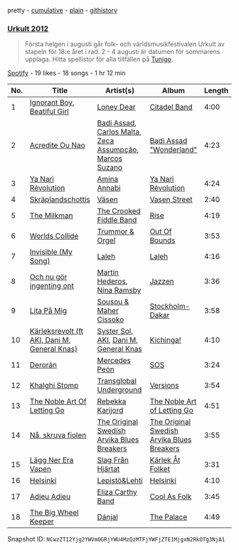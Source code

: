 pretty - [cumulative](/playlists/cumulative/7b1rMSnmiYfj8nH8spIjxF.md) - [plain](/playlists/plain/7b1rMSnmiYfj8nH8spIjxF) - [githistory](https://github.githistory.xyz/mackorone/spotify-playlist-archive/blob/main/playlists/plain/7b1rMSnmiYfj8nH8spIjxF)

### [Urkult 2012](https://open.spotify.com/playlist/7b1rMSnmiYfj8nH8spIjxF)

> Första helgen i augusti går folk\- och världsmusikfestivalen Urkult av stapeln för 18:e året i rad\. 2 \- 4 augusti är datumen för sommarens upplaga\. Hitta spellistor för alla tillfällen på <a href="spottily:app:tunigo">Tunigo</a>.

[Spotify](https://open.spotify.com/user/spotify) - 19 likes - 18 songs - 1 hr 12 min

| No. | Title | Artist(s) | Album | Length |
|---|---|---|---|---|
| 1 | [Ignorant Boy, Beatiful Girl](https://open.spotify.com/track/3tKZnG0UASS8zftOrFIH95) | [Loney Dear](https://open.spotify.com/artist/4Bb8rhvCjLOjNOl1DbFkph) | [Citadel Band](https://open.spotify.com/album/2NdsxJipz3wJv1nRcWrRNa) | 4:00 |
| 2 | [Acredite Ou Nao](https://open.spotify.com/track/7oR0W6OuHfDGvr8zjYKxy0) | [Badi Assad](https://open.spotify.com/artist/5FjCbWsyUcmYeuOweDuyqs), [Carlos Malta](https://open.spotify.com/artist/5gxBb5QQrdwYzKMtP3KlyM), [Zeca Assumpção](https://open.spotify.com/artist/7gKUlLG0rXbo1vFLzl59AF), [Marcos Suzano](https://open.spotify.com/artist/7eoxe0CyQFAF2xpYYvstkp) | [Badi Assad "Wonderland"](https://open.spotify.com/album/4q2wgF4AA9KTQgOZMLhceH) | 4:23 |
| 3 | [Ya Nari Révolution](https://open.spotify.com/track/5T1jltYYjuGNbFGCVxmzjp) | [Amina Annabi](https://open.spotify.com/artist/0syaepUD5LLHaIp2Kx1jJI) | [Ya Nari Révolution](https://open.spotify.com/album/2JS2vzQQi1a2CZ6gtFXUnd) | 4:24 |
| 4 | [Skräplandschottis](https://open.spotify.com/track/2QHHvb2VLMNGecrrtSOwUl) | [Väsen](https://open.spotify.com/artist/1Njrx1AMU4ymWHjfSlwLpE) | [Vasen Street](https://open.spotify.com/album/4CIrBUqy2nvaf8C3CBUGh3) | 2:40 |
| 5 | [The Milkman](https://open.spotify.com/track/24aCcsty8l962MRS2O8lcT) | [The Crooked Fiddle Band](https://open.spotify.com/artist/7yPYxVZR5b7kWhYQo2QvQL) | [Rise](https://open.spotify.com/album/5hoYMu6rmIW4wYDbhp5hkX) | 4:19 |
| 6 | [Worlds Collide](https://open.spotify.com/track/2HER2aCzjMybh0geocdnze) | [Trummor & Orgel](https://open.spotify.com/artist/5wVGq0o0tqq9ZAfdbzDpzA) | [Out Of Bounds](https://open.spotify.com/album/6djosSFr0iHH5oO9RyJlBd) | 3:53 |
| 7 | [Invisible \(My Song\)](https://open.spotify.com/track/67ZWOoyh31HqkY7cEorFu7) | [Laleh](https://open.spotify.com/artist/62QZPjYQMoo5g56FP9Webq) | [Laleh](https://open.spotify.com/album/64o8Xiysec8ro1PqcgYWuh) | 4:16 |
| 8 | [Och nu gör ingenting ont](https://open.spotify.com/track/3FT1eDSj5OwOdlWKlRXBdE) | [Martin Hederos](https://open.spotify.com/artist/0KrueSPl32yXv6KbERkUBL), [Nina Ramsby](https://open.spotify.com/artist/6ydrBmge20NnUZiq2Ep4jP) | [Jazzen](https://open.spotify.com/album/7Miw544mP86G1gFz9fSzQS) | 3:36 |
| 9 | [Lita På Mig](https://open.spotify.com/track/2rPjvogDmYL27rUT8KcnTO) | [Sousou & Maher Cissoko](https://open.spotify.com/artist/3NCqtIPq43NfGwM2pQPwL5) | [Stockholm\-Dakar](https://open.spotify.com/album/1kCXC2rMrXmG4GSV0HsDrT) | 3:58 |
| 10 | [Kärleksrevolt \(ft AKI, Dani M, General Knas\)](https://open.spotify.com/track/0UAIYyAoDEh6xE2p9TmQyj) | [Syster Sol](https://open.spotify.com/artist/76ViH9hMBGfdwkmp1wYay5), [AKI](https://open.spotify.com/artist/77FK5F2AWebXG5IiEnoHLv), [Dani M](https://open.spotify.com/artist/5ILMkt5lW4KAyTXMNYWaGF), [General Knas](https://open.spotify.com/artist/42SZWoHp8GLbTAFCF8xOIy) | [Kichinga!](https://open.spotify.com/album/2vlAx9wzuPIG9Zlhznjeiq) | 4:10 |
| 11 | [Derorán](https://open.spotify.com/track/57z6ZQArBVBktoKwzI9074) | [Mercedes Peón](https://open.spotify.com/artist/0rR3hAtKmhMyZukxCFWLT4) | [SOS](https://open.spotify.com/album/4GVrMcH00aqKDSVEWyX5U9) | 3:24 |
| 12 | [Khalghi Stomp](https://open.spotify.com/track/0yOkjMOg4lKTQWoUncrOCY) | [Transglobal Underground](https://open.spotify.com/artist/1J3SQiv951KEbTdyDHFWVQ) | [Versions](https://open.spotify.com/album/4zdK8ROO5TGCVrW94hwb6j) | 3:54 |
| 13 | [The Noble Art Of Letting Go](https://open.spotify.com/track/45NFu3B0HI8MyrAZiSE2eo) | [Rebekka Karijord](https://open.spotify.com/artist/4oPxnYcUKmm0pH33ibXd6u) | [The Noble Art of Letting Go](https://open.spotify.com/album/0ay9YI33rTUQj12f3wnnWN) | 4:51 |
| 14 | [Nå, skruva fiolen](https://open.spotify.com/track/7pZfpoj7iaMjBjCHUudxfL) | [The Original Swedish Arvika Blues Breakers](https://open.spotify.com/artist/2TfPd3IVw81gTedEGjzLUy) | [The Original Swedish Arvika Blues Breakers](https://open.spotify.com/album/2XsjLRA3EK8r2p1t49tTOS) | 3:55 |
| 15 | [Lägg Ner Era Vapen](https://open.spotify.com/track/31HeDuMlBUhpNS54MjAvpy) | [Slag Från Hjärtat](https://open.spotify.com/artist/4tZTjEESkhauKWaQHBA2t0) | [Kärlek Åt Folket](https://open.spotify.com/album/5DfSecZZrcF66lFUrsmwgp) | 3:31 |
| 16 | [Helsinki](https://open.spotify.com/track/3j9K6ETgmehcBlhBcqT9NH) | [Lepistö&Lehti](https://open.spotify.com/artist/1i9Qra6w0mopgP6uiSCORF) | [Helsinki](https://open.spotify.com/album/5TxG1mbxhvaggbHvB1Wjo2) | 4:10 |
| 17 | [Adieu Adieu](https://open.spotify.com/track/0WrZHpGTisO2fY9kNFCpQv) | [Eliza Carthy Band](https://open.spotify.com/artist/4YTnnujbEgZWtBjvVWJ3jP) | [Cool As Folk](https://open.spotify.com/album/4LY2oo8jrUdaY4s96glDZk) | 3:45 |
| 18 | [The Big Wheel Keeper](https://open.spotify.com/track/4uyXWPtSZyJ42Tk4UVpEna) | [Dánjal](https://open.spotify.com/artist/7jy0D5smo4KoaT8017h6pM) | [The Palace](https://open.spotify.com/album/1X9vSYoVtFSegvG2sv2DFE) | 4:49 |

Snapshot ID: `NCwzZTI2Yjg2YWVmOGRjYWU4MzQzMTFjYWFjZTE1MjgxN2RkOTg3NjA1`
